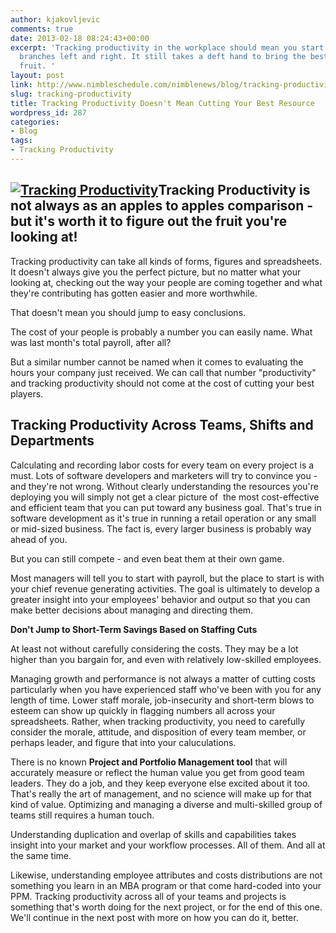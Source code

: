 ```yaml
---
author: kjakovljevic
comments: true
date: 2013-02-18 08:24:43+00:00
excerpt: 'Tracking productivity in the workplace should mean you start cutting off
  branches left and right. It still takes a deft hand to bring the best flowers to
  fruit. '
layout: post
link: http://www.nimbleschedule.com/nimblenews/blog/tracking-productivity/
slug: tracking-productivity
title: Tracking Productivity Doesn't Mean Cutting Your Best Resource
wordpress_id: 287
categories:
- Blog
tags:
- Tracking Productivity
---
```


## [![Tracking Productivity](http://www.nimbleschedule.com/wp-content/uploads/2013/02/tracking-productivity.jpg)](http://www.nimbleschedule.com/wp-content/uploads/2013/02/tracking-productivity.jpg)Tracking Productivity is not always as an apples to apples comparison - but it's worth it to figure out the fruit you're looking at!


Tracking productivity can take all kinds of forms, figures and spreadsheets. It doesn't always give you the perfect picture, but no matter what your looking at, checking out the way your people are coming together and what they're contributing has gotten easier and more worthwhile.

That doesn't mean you should jump to easy conclusions.

The cost of your people is probably a number you can easily name. What was last month's total payroll, after all?

But a similar number cannot be named when it comes to evaluating the hours your company just received. We can call that number "productivity" and tracking productivity should not come at the cost of cutting your best players.


## Tracking Productivity Across Teams, Shifts and Departments


Calculating and recording labor costs for every team on every project is a must. Lots of software developers and marketers will try to convince you - and they're not wrong. Without clearly understanding the resources you're deploying you will simply not get a clear picture of  the most cost-effective and efficient team that you can put toward any business goal. That's true in software development as it's true in running a retail operation or any small or mid-sized business. The fact is, every larger business is probably way ahead of you.

But you can still compete - and even beat them at their own game.

Most managers will tell you to start with payroll, but the place to start is with your chief revenue generating activities. The goal is ultimately to develop a greater insight into your employees' behavior and output so that you can make better decisions about managing and directing them.

**Don't Jump to Short-Term Savings Based on Staffing Cuts**

At least not without carefully considering the costs. They may be a lot higher than you bargain for, and even with relatively low-skilled employees.

Managing growth and performance is not always a matter of cutting costs particularly when you have experienced staff who've been with you for any length of time. Lower staff morale, job-insecurity and short-term blows to esteem can show up quickly in flagging numbers all across your spreadsheets. Rather, when tracking productivity, you need to carefully consider the morale, attitude, and disposition of every team member, or perhaps leader, and figure that into your caluculations.

There is no known **Project and Portfolio Management tool** that will accurately measure or reflect the human value you get from good team leaders. They do a job, and they keep everyone else excited about it too. That's really the art of management, and no science will make up for that kind of value. Optimizing and managing a diverse and multi-skilled group of teams still requires a human touch.

Understanding duplication and overlap of skills and capabilities takes insight into your market and your workflow processes. All of them. And all at the same time.

Likewise, understanding employee attributes and costs distributions are not something you learn in an MBA program or that come hard-coded into your PPM. Tracking productivity across all of your teams and projects is something that's worth doing for the next project, or for the end of this one. We'll continue in the next post with more on how you can do it, better.
